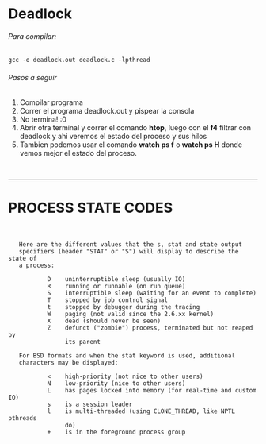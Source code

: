 
Deadlock
===============

###### Para compilar:
```
gcc -o deadlock.out deadlock.c -lpthread
```
###### Pasos a seguir
1. Compilar programa
2. Correr el programa deadlock.out y pispear la consola
3. No termina! :0
4. Abrir otra terminal y correr el comando **htop**, luego con el **f4** filtrar con deadlock y ahi veremos el estado del proceso y sus hilos
5. Tambien podemos usar el comando **watch ps f** o **watch ps H** donde vemos mejor el estado del proceso.

<br>

-------------
# PROCESS STATE CODES

<br>


       Here are the different values that the s, stat and state output
       specifiers (header "STAT" or "S") will display to describe the state of
       a process:

               D    uninterruptible sleep (usually IO)
               R    running or runnable (on run queue)
               S    interruptible sleep (waiting for an event to complete)
               T    stopped by job control signal
               t    stopped by debugger during the tracing
               W    paging (not valid since the 2.6.xx kernel)
               X    dead (should never be seen)
               Z    defunct ("zombie") process, terminated but not reaped by
                    its parent

       For BSD formats and when the stat keyword is used, additional
       characters may be displayed:

               <    high-priority (not nice to other users)
               N    low-priority (nice to other users)
               L    has pages locked into memory (for real-time and custom IO)
               s    is a session leader
               l    is multi-threaded (using CLONE_THREAD, like NPTL pthreads
                    do)
               +    is in the foreground process group